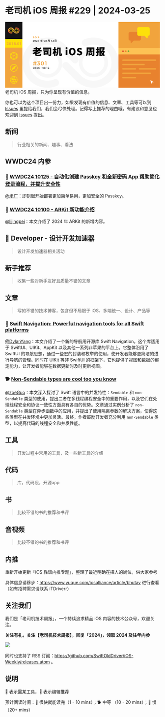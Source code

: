 # 老司机 iOS 周报 #229 | 2024-03-25

![ios-weekly](https://github.com/SwiftOldDriver/iOS-Weekly/blob/master/assets/weekly-header/301.jpg?raw=true)
老司机 iOS 周报，只为你呈现有价值的信息。

你也可以为这个项目出一份力，如果发现有价值的信息、文章、工具等可以到 [Issues](https://github.com/SwiftOldDriver/iOS-Weekly/issues) 里提给我们，我们会尽快处理。记得写上推荐的理由哦。有建议和意见也欢迎到 [Issues](https://github.com/SwiftOldDriver/iOS-Weekly/issues) 提出。

## 新闻

> 行业相关的新闻、趣事、看法

## WWDC24 内参

### 🌟 [WWDC24 10125 - 自动化创建 Passkey 和全新密码 App 帮助简化登录流程，并提升安全性](https://xiaozhuanlan.com/topic/6145027938)

[@米广](https://github.com/yz06276)：即刻起开始部署更加简单易用，更加安全的 Passkey。

### 🌟 [WWDC24 10100 - ARKit 新功能介绍](https://xiaozhuanlan.com/topic/1830462795)

[@lijingpei](https://github.com/lijingpei2016)：本文介绍了 2024 年 ARKit 的新增内容。

##  Developer - 设计开发加速器

> 设计开发加速器相关活动

## 新手推荐

> 收集一些对新手友好且质量不错的文章

## 文章

> 写的不错的技术博客，包含但不局限于 iOS、多端统一、设计、产品等

### 🐎 [Swift Navigation: Powerful navigation tools for all Swift platforms](https://www.pointfree.co/blog/posts/149-swift-navigation-powerful-navigation-tools-for-all-swift-platforms)

[@DylanYang](https://github.com/Dylan19Yang)：本文介绍了一个新的导航用开源库 Swift Navigation。这个库适用于 SwiftUI、UIKit、AppKit 以及其他一系列非苹果的平台上。它整体沿用了 SwiftUI 的导航思想，通过一些宏的封装和枚举的使用，使开发者能够更简洁的进行导航的管理。同时在 UIKit 等非 SwiftUI 的框架下，它也提供了视图和数据的绑定能力，让开发者能够在数据更新时及时更新视图。

### 🐕 [Non-Sendable types are cool too you know ](https://www.massicotte.org/non-sendable)

[@zoeGuo](https://github.com/zoeGuo)：本文深入探讨了 Swift 语言中的并发特性：`Sendable` 和 `non-Sendable` 类型的使用，提出二者在多线程编程安全中的重要作用，以及它们在处理线程安全和协议一致性方面具有各自的优势。文章通过实例分析了 `non-Sendable` 类型在异步函数中的应用，并提出了使用隔离参数的解决方案，使得这些类型在并发环境中更加灵活。最终，作者鼓励开发者充分利用 `non-Sendable` 类型，以提高代码的线程安全和并发性能。
## 工具

> 开发过程中常用的工具，及一些新工具的介绍

## 代码

> 库，代码段，开源app

## 书

> 比较不错的书的推荐和书评

## 音视频

> 比较不错的书的推荐和书评

## 内推

重新开始更新「iOS 靠谱内推专题」，整理了最近明确在招人的岗位，供大家参考

具体信息请移步：https://www.yuque.com/iosalliance/article/bhutav 进行查看（如有招聘需求请联系 iTDriverr）

## 关注我们

我们是「老司机技术周报」，一个持续追求精品 iOS 内容的技术公众号，欢迎关注。

**关注有礼，关注【老司机技术周报】，回复「2024」，领取 2024 及往年内参**

![](https://github.com/SwiftOldDriver/iOS-Weekly/blob/master/assets/qrcode_for_wechat.jpg?raw=true)

同时也支持了 RSS 订阅：https://github.com/SwiftOldDriver/iOS-Weekly/releases.atom 。

## 说明

🚧 表示需某工具，🌟 表示编辑推荐

预计阅读时间：🐎 很快就能读完（1 - 10 mins）；🐕 中等 （10 - 20 mins）；🐢 慢（20+ mins）
